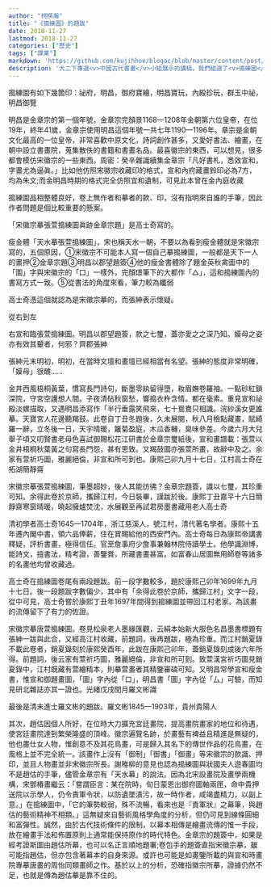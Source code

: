 ```yaml
---
author: "柯棋瀚"
title: "《搗練圖》的題跋"
date: 2018-11-27
lastmod: 2018-11-27
categories: ["歷史"]
tags: ["課業"]
markdown: 'https://github.com/kujihhoe/blogac/blob/master/content/post/135dclm.md'
description: '大二下專選<v>中國古代書畫</v>小組展示的講稿。我們組選了<v>搗練圖</v>，我負責其中的題跋。繁簡自動轉換，改了一些，可能還有錯。陳殿老師這課，簡直是我上過的㝡無聊的課之一，不過並不是說他其他不好。'
---
```


搗練圖有如下幾箇印：祕府，明昌，御府寶繪，明昌寶玩，內殿珍玩，群玉中祕，明昌御覽

明昌是金章宗的第一個年號，金章宗完顏景<n>1168—1208年</n>金朝第六位皇帝，在位19年，終年41歲，金章宗使用明昌這個年號一共七年<n>1190—1196年</n>。章宗是金朝文化最高的一位皇帝，非常喜歡中原文化，詩詞創作甚多，又愛好書法、繪畫，在朝中設立書畫院，蒐集散佚的書籍和書畫名品。最喜徽宗的東西，可以想見，很多都會模仿宋徽宗的一些東西。周密：<v>癸辛雜識續集</v>金章宗「凡好書札，悉效宣和，字畫尤為逼眞。」比如他仿照宋徽宗收藏印的格式，宣和內府藏畫鈴印必為7方，均為朱文;而金明昌時期的格式完全仿照宜和遺制，可見此本曾在金內庭收藏

<v>搗練圖</v>品相整體良好，卷上無作者和摹者的款、印，沒有指明來自誰的手筆，因此作者問題是個比較重要的懸案。

「宋徽宗摹張萱搗練圖眞跡金章宗題」是高士奇寫的。

瘦金體「天水摹張萱搗練圖」，宋也稱天水一朝，不要以為看到瘦金體就是宋徽宗寫的，五個原因，①宋徽宗不可能本人寫一個自己摹搗練圖，一般都是天下一人的畫押②金章宗題③明昌以郡望題簽④他的瘦金書體除了題<v>金英秋禽圖</v>中的「圖」字與宋徽宗的「口」一樣外，完顏璟筆下的大都作「△」，這和<v>搗練圖</v>內的書寫方式一致。⑤從書法的角度來看，筆力較為纖弱

高士奇憑這個就認為是宋徽宗摹的，而張紳表示懷疑。

從右到左

右宣和臨張萱<v>搗練圖</v>。明昌以郡望題簽，款之七璽，蓋亦愛之之深乃知。嫫母之姿亦有效其顰者，何邪？齊郡張紳

張紳元末明初，明初，在當時文壇和畫壇已經相當有名望。張紳的態度非常明確，「嫫母」很醜……

金井西風梧桐黃葉，慣寫長門詩句，斷墨零紈留得墮，籹眉嫵卷羅袖。一點砂紅鎖深院，守宮空護想人間。子夜清砧秋窗愁，響搗衣杵含情。都在毫素。重見宣和祕殿淡螺描取，又遇明昌添寫作「半行垂露笑飛來，七十鴛鴦只相識。浣紗溪女更誰摹。天寶宮人花邊聽羯鼓。此卷自丁丑冬題後，久未展閱，秋八月檢點藏畫，賦綺羅一辭，立冬後一日，天宇晴暖，籬菊盈庭，木瓜香櫞，臭味參差。今歲六月大兒舉子頃又叨賢書老母色喜試御賜松花江研書於金章宗璽紙後，<v>宣和畫譜</v>載：張萱以金井梧桐秋葉黃之句寫長門怨，甚有思致。又<v>羯鼓圖</v>亦張萱所畫，故辭中及之。余家有萱<v>祈巧圖</v>，雅麗絕倫，非宣和所可到也。康熙己卯九月十七日，江村高士奇在拓湖簡靜齋

宋徽宗摹張萱<v>搗練圖</v>，筆墨超妙，後人其能彷彿？金章宗題簽，識以七璽，其珍重可知。余得此卷於京師，攜歸江村，今日裝畢，謹跋於後。康熙丁丑嘉平十六日簡靜齋寒窗晴暖，曉起擁爐焚沈，水展觀至再試君房墨書藏用老人高士奇

清初學者高士奇<n>1645—1704年</n>，浙江慈溪人，號江村，清代著名學者。康熙十五年遷內閣中書，領六品俸薪，住在賞賜給他的西安門內。高士奇每日為康熙帝講書釋疑，評析書畫，極得信任。官至詹事府少詹事兼翰林院侍讀學士。他學識淵博，能詩文，擅書法，精考證，善鑒賞，所藏書畫甚富。如<v>富春山居圖</v>無用師卷等諸多的名畫他均曾收藏過。

高士奇在<v>搗練圖</v>卷尾有兩段題跋。前一段字數較多，題於康熙己卯年<n>1699年</n>九月十七日。後一段題跋字數偏少，其中有「余得此卷於京師，攜歸江村」文字一段，從中可見，高士奇嘗於康熙丁丑年<n>1697年</n>間得到<v>搗練圖</v>並帶回江村老家。為該畫的流傳留下了有力的佐證。

宋徽宗摹唐萱<v>搗練圖</v>。卷見松泉老人<v>墨緣匯觀</v>，云絹本始新大服色名昌墨書標題有張紳一跋與此合，又經高江村收藏，前題詞，後再題跋，極為珍重。而江村<v>銷夏錄</v>不載此卷者，<v>銷夏錄</v>刻於康熙癸酉年，此跋在康熙己卯年，蓋<v>銷夏錄</v>刻成後六年所得。前題詞，後云家有萱<v>祈巧圖</v>，雅麗絕倫，非宣和所可到。致萱<v>漢宮祈巧圖</v>見<v>銷夏錄</v>中，江村既藏有萱繪精本，則摹萱畫者其精鑒審碻可知。又明昌常學宣和瘦金書，惟宣和御題畫圖，「圖」字內從「口」，明昌書「圖」字內從「厶」可驗，而知見研北雜誌亦其一證也。光緒戊戌閏月羅文彬識

最後是清末進士羅文彬的題跋。羅文彬<n>1845—1903年</n>，貴州貴陽人  

其次，趙估因個人所好，在位時大力擴充宮廷畫院，提高畫院畫家的地位和待遇，使宮廷畫院達到繁榮隆盛的頂峰。徽宗遍覽名跡，於畫藝有裨益且精進是無疑的，他也畫仕女人物，惟創意不及其花鳥畫，可是歸入其名下的傳世作品的花鳥畫，在風格上並不完全統一。該畫作上沒有「御制」「御書」「御畫」等宋徽宗的款識、押印，並且人物畫並非宋徽宗所長。謝稚柳的意見也認為<v>搗練圖</v>與<v>狀國夫人遊春圖</v>均不是趙估的手筆，儘管金章宗有「天水幕」的說法。因為北宋設畫院及畫學兩機構，宋鄧椿<v>畫繼</v>云：「嘗謂臣言：某在院時，旬日蒙恩出御府圖軸兩匣，命中貴押送院以示學人，仍令責軍令狀，以防遺墜漬污，故一時作者，咸竭盡精力，以副上意。」在<v>搗練圖</v>中，「它的筆勢較弱，殊不流暢，看來也是『責軍狀』之幕筆，與趙估的藝術精神不相類。」這無疑來自藝術風格學角度的分析，但仍可見到線條圓細和富彈性。誠然，由於古代技術條件的限制，以幕本相傳是繪畫流傳的惟一手段，故在繪畫手法和佈置原則上通常能保持原作的時代特色。金章宗的題簽中，如果是經考證斯圖由趙估所幕，也可以名正言順地題署;卷包手的題簽直指宋徽宗摹，雖可能指趙估，但亦包含著幕本的自身來源。或許也可能是如<v>畫鑒</v>所載的與宣和時畫院專摹唐畫的周怡同類畫師之作。基於以上的分析，恐確指徽宗所摹，證據仍然不足，也就是傳為趙估摹是靠不住的。
